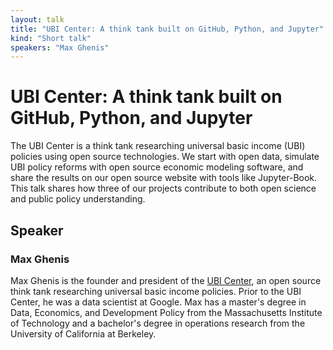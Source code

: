 ```yaml
---
layout: talk
title: "UBI Center: A think tank built on GitHub, Python, and Jupyter"
kind: "Short talk"
speakers: "Max Ghenis"
---
```


# UBI Center: A think tank built on GitHub, Python, and Jupyter

The UBI Center is a think tank researching universal basic income (UBI) policies using open source technologies. We start with open data, simulate UBI policy reforms with open source economic modeling software, and share the results on our open source website with tools like Jupyter-Book. This talk shares how three of our projects contribute to both open science and public policy understanding.

## Speaker

### Max Ghenis

Max Ghenis is the founder and president of the [UBI Center](http://ubicenter.org), an open source think tank researching universal basic income policies. Prior to the UBI Center, he was a data scientist at Google. Max has a master's degree in Data, Economics, and Development Policy from the Massachusetts Institute of Technology and a bachelor's degree in operations research from the University of California at Berkeley.
